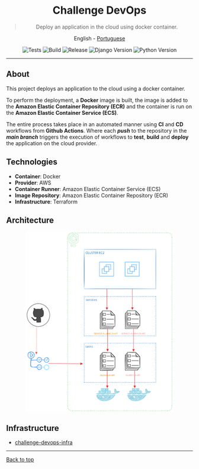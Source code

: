 <a id="top"></a>

<div align="center">

  # Challenge DevOps

  > Deploy an application in the cloud using docker container.

  <a>English</a> -
  <a href="./README.md">Portuguese</a>

</div>

<div align="center" >

  ![Tests](https://img.shields.io/github/actions/workflow/status/jeff-pedro/challenge-devops-app/deployment.yml?branch=main&style=flat-square&label=test)
  ![Build](https://img.shields.io/github/actions/workflow/status/jeff-pedro/challenge-devops-app/ecs.yml?branch=main&style=flat-square)
  ![Release](https://img.shields.io/github/v/release/jeff-pedro/challenge-devops-app?display_name=tag&include_prereleases&style=flat-square)
  ![Django Version](https://img.shields.io/badge/Django-3.1.5-blueviolet?style=flat-square&logo=django)
  ![Python Version](https://img.shields.io/pypi/pyversions/Django?style=flat-square&logo=python&color=orange)
 
 
</div>

---

## About
This project deploys an application to the cloud using a docker container.

To perform the deployment, a **Docker** image is built, the image is added to the **Amazon Elastic Container Repository (ECR)** and the container is run on the **Amazon Elastic Container Service (ECS)**.

The entire process takes place in an automated manner using **CI** and **CD** workflows from **Github Actions**. Where each **_push_** to the repository in the **_main branch_** triggers the execution of workflows to **test**, **build** and **deploy** the application on the cloud provider.


## Technologies
- **Container**: Docker
- **Provider**: AWS
- **Container Runner**: Amazon Elastic Container Service (ECS)
- **Image Repository**: Amazon Elastic Container Repository (ECR)
- **Infrastructure**: Terraform


## Architecture
<div align="center" >

  <img src="/docs/img/architecture.svg" alt="architecture solution image" width="400" align="center"/>

</div>

## Infrastructure
- [challenge-devops-infra](https://github.com/jeff-pedro/challenge-devops-infra)


---
[Back to top](#top)
